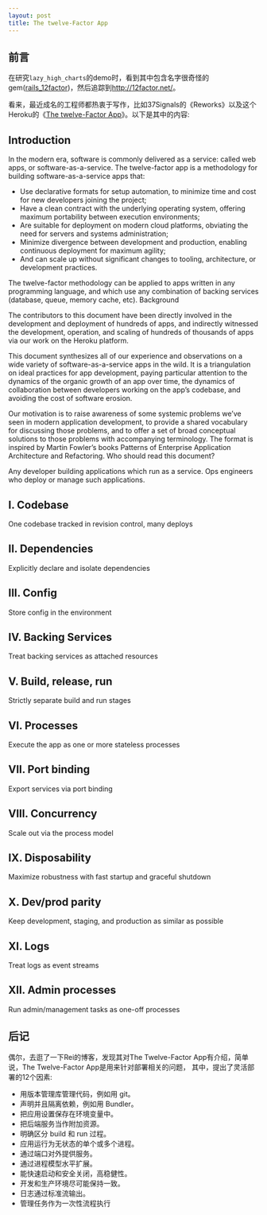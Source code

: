 ```yaml
---
layout: post
title: The twelve-Factor App
---
```


## 前言

在研究`lazy_high_charts`的demo时，看到其中包含名字很奇怪的gem([rails_12factor](https://github.com/heroku/rails_12factor))，然后追踪到<http://12factor.net/>。

看来，最近成名的工程师都热衷于写作，比如37Signals的《Reworks》以及这个Heroku的《[The twelve-Factor App](http://12factor.net/)》。以下是其中的内容:


## Introduction

In the modern era, software is commonly delivered as a service: called web apps, or software-as-a-service. The twelve-factor app is a methodology for building software-as-a-service apps that:

* Use declarative formats for setup automation, to minimize time and cost for new developers joining the project;
* Have a clean contract with the underlying operating system, offering maximum portability between execution environments;
* Are suitable for deployment on modern cloud platforms, obviating the need for servers and systems administration;
* Minimize divergence between development and production, enabling continuous deployment for maximum agility;
* And can scale up without significant changes to tooling, architecture, or development practices.

The twelve-factor methodology can be applied to apps written in any programming language, and which use any combination of backing services (database, queue, memory cache, etc).
Background

The contributors to this document have been directly involved in the development and deployment of hundreds of apps, and indirectly witnessed the development, operation, and scaling of hundreds of thousands of apps via our work on the Heroku platform.

This document synthesizes all of our experience and observations on a wide variety of software-as-a-service apps in the wild. It is a triangulation on ideal practices for app development, paying particular attention to the dynamics of the organic growth of an app over time, the dynamics of collaboration between developers working on the app’s codebase, and avoiding the cost of software erosion.

Our motivation is to raise awareness of some systemic problems we’ve seen in modern application development, to provide a shared vocabulary for discussing those problems, and to offer a set of broad conceptual solutions to those problems with accompanying terminology. The format is inspired by Martin Fowler’s books Patterns of Enterprise Application Architecture and Refactoring.
Who should read this document?

Any developer building applications which run as a service. Ops engineers who deploy or manage such applications.

## I. Codebase

One codebase tracked in revision control, many deploys

## II. Dependencies

Explicitly declare and isolate dependencies

## III. Config

Store config in the environment

## IV. Backing Services

Treat backing services as attached resources

## V. Build, release, run

Strictly separate build and run stages

## VI. Processes

Execute the app as one or more stateless processes

## VII. Port binding

Export services via port binding
## VIII. Concurrency

Scale out via the process model

## IX. Disposability

Maximize robustness with fast startup and graceful shutdown

## X. Dev/prod parity
Keep development, staging, and production as similar as possible

## XI. Logs

Treat logs as event streams

## XII. Admin processes

Run admin/management tasks as one-off processes

## 后记

偶尔，去逛了一下Rei的博客，发现其对The Twelve-Factor App有介绍，简单说，The Twelve-Factor App是用来针对部署相关的问题，
其中，提出了灵活部署的12个因素: 

* 用版本管理库管理代码，例如用 git。
* 声明并且隔离依赖，例如用 Bundler。
* 把应用设置保存在环境变量中。
* 把后端服务当作附加资源。
* 明确区分 build 和 run 过程。
* 应用运行为无状态的单个或多个进程。
* 通过端口对外提供服务。
* 通过进程模型水平扩展。
* 能快速启动和安全关闭，高稳健性。
* 开发和生产环境尽可能保持一致。
* 日志通过标准流输出。
* 管理任务作为一次性流程执行

